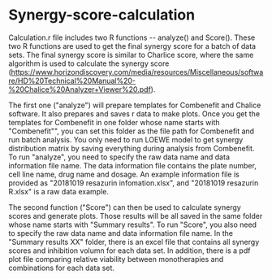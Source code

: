 # Synergy-score-calculation
Calculation.r file includes two R functions -- analyze() and Score(). These two R functions are used to get the final synergy score for a batch of data sets. The final synergy score is similar to Charlice score, where the same algorithm is used to calculate the synergy score (https://www.horizondiscovery.com/media/resources/Miscellaneous/software/HD%20Technical%20Manual%20-%20Chalice%20Analyzer+Viewer%20.pdf).

The first one ("analyze") will prepare templates for Combenefit and Chalice software. It also prepares and saves r data to make plots. Once you get the templates for Combenefit in one folder whose name starts with "Combenefit"", you can set this folder as the file path for Combenefit and run batch analysis. You only need to run LOEWE model to get synergy distribution matrix by saving everything during analysis from Combenefit. To run "analyze", you need to specify the raw data name and data information file name. The data information file contains the plate number, cell line name, drug name and dosage. An example information file is provided as "20181019 resazurin infomation.xlsx", and "20181019 resazurin R.xlsx" is a raw data example.

The second function ("Score") can then be used to calculate synergy scores and generate plots. Those results will be all saved in the same folder whose name starts with "Summary results". To run "Score", you also need to specify the raw data name and data information file name. In the "Summary results XX" folder, there is an excel file that contains all synergy scores and inhibition volumn for each data set. In addition, there is a pdf plot file comparing relative viability between monotherapies and combinations for each data set.
